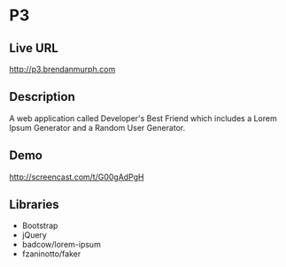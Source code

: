 # P3

## Live URL
<http://p3.brendanmurph.com>

## Description
A web application called Developer's Best Friend which includes a Lorem Ipsum Generator and a Random User Generator.

## Demo
<http://screencast.com/t/G00gAdPgH>


## Libraries
* Bootstrap
* jQuery
* badcow/lorem-ipsum
* fzaninotto/faker
